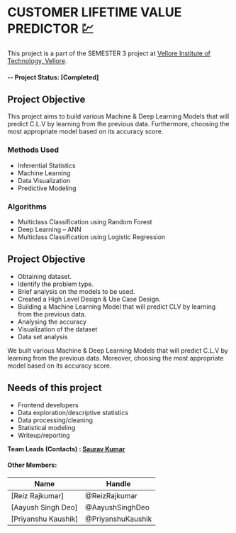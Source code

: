 
# CUSTOMER LIFETIME VALUE PREDICTOR  :chart:	
This project is a part of the SEMESTER 3 project at [Vellore Institute of Technology, Vellore](https://vit.ac.in/).  

#### -- Project Status: [Completed]

## Project Objective
This project aims to build various Machine & Deep Learning Models that will predict C.L.V by learning from the previous data. Furthermore, choosing the most appropriate model based on its accuracy score.


### Methods Used
* Inferential Statistics
* Machine Learning
* Data Visualization
* Predictive Modeling

### Algorithms
* Multiclass Classification using Random Forest
* Deep Learning – ANN
* Multiclass Classification using Logistic Regression

## Project Objective

* Obtaining dataset. 
* Identify the problem type.
* Brief analysis on the models to be used.
* Created a High Level Design & Use Case Design. 
* Building a Machine Learning Model that will predict CLV by learning from the previous data.
* Analysing the accuracy 
* Visualization of the dataset 
* Data set analysis 

We built various Machine & Deep Learning Models that will predict C.L.V by learning from the previous data. Moreover, choosing the most appropriate model based on its accuracy score.

## Needs of this project

- Frontend developers
- Data exploration/descriptive statistics
- Data processing/cleaning
- Statistical modeling
- Writeup/reporting

**Team Leads (Contacts) : [Saurav Kumar](https://github.com/SauravKumar710])**

#### Other Members:

|Name     |   Handle   | 
|---------|-----------------|
|[Reiz Rajkumar]  | @ReizRajkumar |
|[Aayush Singh Deo]  | @AayushSinghDeo    |
|[Priyanshu Kaushik] | @PriyanshuKaushik   |